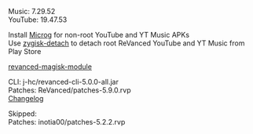 Music: 7.29.52  
YouTube: 19.47.53  

Install [Microg](https://github.com/ReVanced/GmsCore/releases) for non-root YouTube and YT Music APKs  
Use [zygisk-detach](https://github.com/j-hc/zygisk-detach) to detach root ReVanced YouTube and YT Music from Play Store  

[revanced-magisk-module](https://github.com/j-hc/revanced-magisk-module)
  
CLI: j-hc/revanced-cli-5.0.0-all.jar  
Patches: ReVanced/patches-5.9.0.rvp  
[Changelog](https://github.com/ReVanced/revanced-patches/releases/tag/v5.9.0)  

Skipped:  
Patches: inotia00/patches-5.2.2.rvp    
